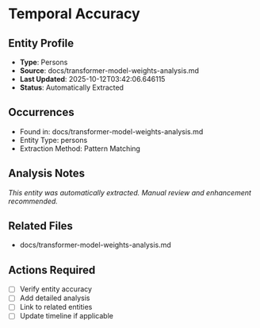 # Temporal Accuracy

## Entity Profile
- **Type**: Persons
- **Source**: docs/transformer-model-weights-analysis.md
- **Last Updated**: 2025-10-12T03:42:06.646115
- **Status**: Automatically Extracted

## Occurrences
- Found in: docs/transformer-model-weights-analysis.md
- Entity Type: persons
- Extraction Method: Pattern Matching

## Analysis Notes
*This entity was automatically extracted. Manual review and enhancement recommended.*

## Related Files
- docs/transformer-model-weights-analysis.md

## Actions Required
- [ ] Verify entity accuracy
- [ ] Add detailed analysis
- [ ] Link to related entities
- [ ] Update timeline if applicable
